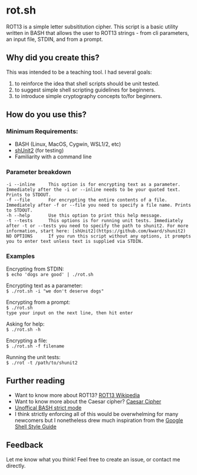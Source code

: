 # rot.sh
ROT13 is a simple letter subsititution cipher. This script is a basic utility written in BASH that allows the user to ROT13 strings - from cli parameters, an input file, STDIN, and from a prompt.

## Why did you create this?
This was intended to be a teaching tool. I had several goals: 
1. to reinforce the idea that shell scripts should be unit tested.
2. to suggest simple shell scripting guidelines for beginners.
3. to introduce simple cryptography concepts to/for beginners.

## How do you use this?
### Minimum Requirements:
- BASH (Linux, MacOS, Cygwin, WSL1/2, etc)
- [shUnit2](https://github.com/kward/shunit2) (for testing)
- Familiarity with a command line

### Parameter breakdown
```
-i --inline     This option is for encrypting text as a parameter. Immediately after the -i or --inline needs to be your quoted text. Prints to STDOUT.
-f --file       For encrypting the entire contents of a file. Immediately after -f or --file you need to specify a file name. Prints to STDOUT.
-h --help       Use this option to print this help message. 
-t --tests      This options is for running unit tests. Immediately after -t or --tests you need to specify the path to shunit2. For more information, start here: [shUnit2](https://github.com/kward/shunit2) 
NO OPTIONS      If you run this script without any options, it prompts you to enter text unless text is supplied via STDIN.
```

### Examples
Encrypting from STDIN:  
`$ echo 'dogs are good' | ./rot.sh`

Encrypting text as a parameter:  
`$ ./rot.sh -i "we don't deserve dogs"`

Encrypting from a prompt:  
`$ ./rot.sh`  
`type your input on the next line, then hit enter`

Asking for help:  
`$ ./rot.sh -h`

Encrypting a file:  
`$ ./rot.sh -f filename`

Running the unit tests:  
`$ ./rot -t /path/to/shunit2`

## Further reading
- Want to know more about ROT13? [ROT13 Wikipedia](https://en.wikipedia.org/wiki/ROT13)
- Want to know more about the Caesar cipher? [Caesar Cipher](https://en.wikipedia.org/wiki/Caesar_cipher)
- [Unoffical BASH strict mode](http//redsymbol.net/articles/unofficial-bash-strict-mode/)
- I think strictly enforcing all of this would be overwhelming for many newcomers but I nonetheless drew much inspiration from the [Google Shell Style Guide](https://google.github.io/styleguide/shellguide.htmlhttps://google.github.io/styleguide/shellguide.html)

## Feedback
Let me know what you think! Feel free to create an issue, or contact me directly. 

